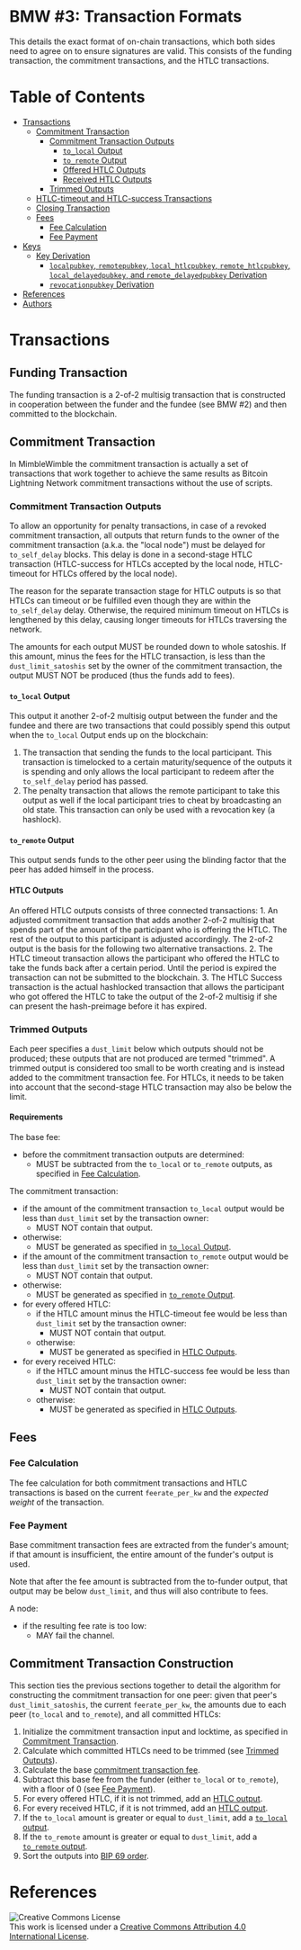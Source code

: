 # BMW #3: Transaction Formats

This details the exact format of on-chain transactions, which both sides need
to agree on to ensure signatures are valid. This consists of the funding
transaction, the commitment transactions, and the HTLC transactions.

# Table of Contents

  * [Transactions](#transactions)
    * [Commitment Transaction](#commitment-transaction)
        * [Commitment Transaction Outputs](#commitment-transaction-outputs)
          * [`to_local` Output](#to_local-output)
          * [`to_remote` Output](#to_remote-output)
          * [Offered HTLC Outputs](#offered-htlc-outputs)
          * [Received HTLC Outputs](#received-htlc-outputs)
        * [Trimmed Outputs](#trimmed-outputs)
    * [HTLC-timeout and HTLC-success Transactions](#htlc-timeout-and-htlc-success-transactions)
	* [Closing Transaction](#closing-transaction)
    * [Fees](#fees)
        * [Fee Calculation](#fee-calculation)
        * [Fee Payment](#fee-payment)
  * [Keys](#keys)
    * [Key Derivation](#key-derivation)
        * [`localpubkey`, `remotepubkey`, `local_htlcpubkey`, `remote_htlcpubkey`, `local_delayedpubkey`, and `remote_delayedpubkey` Derivation](#localpubkey-remotepubkey-local_htlcpubkey-remote_htlcpubkey-local_delayedpubkey-and-remote_delayedpubkey-derivation)
        * [`revocationpubkey` Derivation](#revocationpubkey-derivation)
  * [References](#references)
  * [Authors](#authors)

# Transactions

## Funding Transaction

The funding transaction is a 2-of-2 multisig transaction that is constructed in
cooperation between the funder and the fundee (see BMW #2) and then committed
to the blockchain.

## Commitment Transaction

In MimbleWimble the commitment transaction is actually a set of transactions
that work together to achieve the same results as Bitcoin Lightning Network
commitment transactions without the use of scripts.

### Commitment Transaction Outputs

To allow an opportunity for penalty transactions, in case of a revoked
commitment transaction, all outputs that return funds to the owner of the
commitment transaction (a.k.a. the "local node") must be delayed for
`to_self_delay` blocks. This delay is done in a second-stage HTLC transaction
(HTLC-success for HTLCs accepted by the local node, HTLC-timeout for HTLCs
offered by the local node).

The reason for the separate transaction stage for HTLC outputs is so that HTLCs
can timeout or be fulfilled even though they are within the `to_self_delay` delay.
Otherwise, the required minimum timeout on HTLCs is lengthened by this delay,
causing longer timeouts for HTLCs traversing the network.

The amounts for each output MUST be rounded down to whole satoshis. If this
amount, minus the fees for the HTLC transaction, is less than the
`dust_limit_satoshis` set by the owner of the commitment transaction, the output
MUST NOT be produced (thus the funds add to fees).

#### `to_local` Output

This output it another 2-of-2 multisig output between the funder and the
fundee and there are two transactions that could possibly spend this output
when the `to_local` Output ends up on the blockchain:

1. The transaction that sending the funds to the local participant. This
transaction is timelocked to a certain maturity/sequence of the outputs it is
spending and only allows the local participant to redeem after the
`to_self_delay` period has passed.
2. The penalty transaction that allows the remote participant to take
this output as well if the local participant tries to cheat by broadcasting
an old state. This transaction can only be used with a revocation key
(a hashlock).

#### `to_remote` Output

This output sends funds to the other peer using the blinding factor that
the peer has added himself in the process.

#### HTLC Outputs

An offered HTLC outputs consists of three connected transactions: 1.
An adjusted commitment transaction that adds another 2-of-2 multisig
that spends part of the amount of the participant who is offering
the HTLC. The rest of the output to this participant is adjusted
accordingly. The 2-of-2 output is the basis for the following two
alternative transactions. 2. The HTLC timeout transaction allows the
participant who offered the HTLC to take the funds back after a
certain period. Until the period is expired the transaction can
not be submitted to the blockchain. 3. The HTLC Success transaction
is the actual hashlocked transaction that allows the participant
who got offered the HTLC to take the output of the 2-of-2 multisig
if she can present the hash-preimage before it has expired.

### Trimmed Outputs

Each peer specifies a `dust_limit` below which outputs should
not be produced; these outputs that are not produced are termed "trimmed". A
trimmed output is considered too small to be worth creating and is instead added
to the commitment transaction fee. For HTLCs, it needs to be taken into
account that the second-stage HTLC transaction may also be below the
limit.

#### Requirements

The base fee:
  - before the commitment transaction outputs are determined:
    - MUST be subtracted from the `to_local` or `to_remote`
    outputs, as specified in [Fee Calculation](#fee-calculation).

The commitment transaction:
  - if the amount of the commitment transaction `to_local` output would be
less than `dust_limit` set by the transaction owner:
    - MUST NOT contain that output.
  - otherwise:
    - MUST be generated as specified in [`to_local` Output](#to_local-output).
  - if the amount of the commitment transaction `to_remote` output would be
less than `dust_limit` set by the transaction owner:
    - MUST NOT contain that output.
  - otherwise:
    - MUST be generated as specified in [`to_remote` Output](#to_remote-output).
  - for every offered HTLC:
    - if the HTLC amount minus the HTLC-timeout fee would be less than
    `dust_limit` set by the transaction owner:
      - MUST NOT contain that output.
    - otherwise:
      - MUST be generated as specified in
      [HTLC Outputs](#htlc-outputs).
  - for every received HTLC:
    - if the HTLC amount minus the HTLC-success fee would be less than
    `dust_limit` set by the transaction owner:
      - MUST NOT contain that output.
    - otherwise:
      - MUST be generated as specified in
      [HTLC Outputs](#htlc-outputs).


## Fees

### Fee Calculation

The fee calculation for both commitment transactions and HTLC
transactions is based on the current `feerate_per_kw` and the
*expected weight* of the transaction.

### Fee Payment

Base commitment transaction fees are extracted from the funder's amount;
if that amount is insufficient, the entire amount of the funder's output is used.

Note that after the fee amount is subtracted from the to-funder output,
that output may be below `dust_limit`, and thus will also
contribute to fees.

A node:
  - if the resulting fee rate is too low:
    - MAY fail the channel.

## Commitment Transaction Construction

This section ties the previous sections together to detail the
algorithm for constructing the commitment transaction for one peer:
given that peer's `dust_limit_satoshis`, the current `feerate_per_kw`,
the amounts due to each peer (`to_local` and `to_remote`), and all
committed HTLCs:

1. Initialize the commitment transaction input and locktime, as specified
   in [Commitment Transaction](#commitment-transaction).
1. Calculate which committed HTLCs need to be trimmed (see [Trimmed Outputs](#trimmed-outputs)).
2. Calculate the base [commitment transaction fee](#fee-calculation).
3. Subtract this base fee from the funder (either `to_local` or `to_remote`),
   with a floor of 0 (see [Fee Payment](#fee-payment)).
3. For every offered HTLC, if it is not trimmed, add an
   [HTLC output](#offered-htlc-outputs).
4. For every received HTLC, if it is not trimmed, add an
   [HTLC output](#received-htlc-outputs).
5. If the `to_local` amount is greater or equal to `dust_limit`,
   add a [`to_local` output](#to_local-output).
6. If the `to_remote` amount is greater or equal to `dust_limit`,
   add a [`to_remote` output](#to_remote-output).
7. Sort the outputs into [BIP 69 order](#transaction-input-and-output-ordering).

# References

![Creative Commons License](https://i.creativecommons.org/l/by/4.0/88x31.png "License CC-BY")
<br>
This work is licensed under a [Creative Commons Attribution 4.0 International License](http://creativecommons.org/licenses/by/4.0/).

